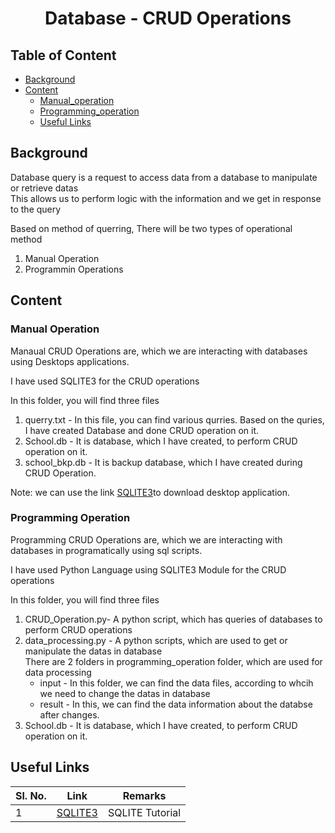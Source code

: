 <h1 align="Center"> Database - CRUD Operations</h1>

## Table of Content

* [Background](#background)
* [Content](#content)
    + [Manual_operation](#moperation)
    + [Programming_operation](#poperation)
    + [Useful Links](#useful)

## <a name="background"></a> Background

Database query is a request to access data from a database to manipulate or retrieve datas <br />
This allows us to perform logic with the information and we get in response to the query <br />

Based on method of querring, There will be two types of operational method <br />
1. Manual Operation
2. Programmin Operations

## <a name="content"></a>Content

### <a name="moperation"></a>Manual Operation <br >

Manaual CRUD Operations are, which we are interacting with databases using Desktops applications. <br />

I have used SQLITE3 for the CRUD operations<br />

In this folder, you will find three files
1. querry.txt - In this file, you can find various qurries. Based on the quries, I have created Database and done CRUD operation on it. <br >
2. School.db - It is database, which I have created, to perform CRUD operation on it.
3. school_bkp.db - It is backup database, which I have created during CRUD Operation. 

Note: we can use the link [SQLITE3](https://www.sqlite.org/download.html)to download desktop application. <br>

### <a name="poperation"></a> Programming Operation <br />
Programming CRUD Operations are, which we are interacting with databases in programatically using sql scripts. <br />

I have used Python Language using SQLITE3 Module for the CRUD operations<br />

In this folder, you will find three files
1. CRUD_Operation.py- A python script, which has queries of databases to perform CRUD operations <br >
2. data_processing.py - A python scripts, which are used to get or manipulate the datas in database <br />
    There are 2 folders in programming_operation folder, which are used for data processing <br >
    + input - In this folder, we can find the data files, according to whcih we need to change the datas in database <br />
    + result - In this, we can find the data information about the databse after changes.
3. School.db - It is database, which I have created, to perform CRUD operation on it.

## <a name="useful"></a> Useful Links

| **Sl. No.** | **Link** | **Remarks** |
----------|--------------|--------------
1| [SQLITE3](https://www.sqlite.org/)| SQLITE Tutorial |

